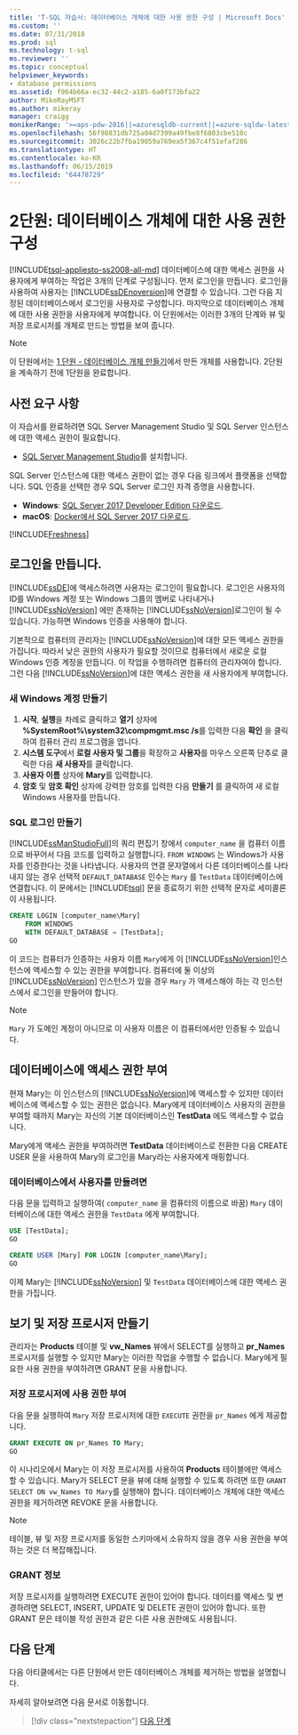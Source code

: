 ```yaml
---
title: 'T-SQL 자습서: 데이터베이스 개체에 대한 사용 권한 구성 | Microsoft Docs'
ms.custom: ''
ms.date: 07/31/2018
ms.prod: sql
ms.technology: t-sql
ms.reviewer: ''
ms.topic: conceptual
helpviewer_keywords:
- database permissions
ms.assetid: f964b66a-ec32-44c2-a185-6a0f173bfa22
author: MikeRayMSFT
ms.author: mikeray
manager: craigg
monikerRange: '>=aps-pdw-2016||=azuresqldb-current||=azure-sqldw-latest||>=sql-server-2016||=sqlallproducts-allversions||>=sql-server-linux-2017||=azuresqldb-mi-current'
ms.openlocfilehash: 56f98831db725a04d7399a49fbe8f6803cbe510c
ms.sourcegitcommit: 3026c22b7fba19059a769ea5f367c4f51efaf286
ms.translationtype: HT
ms.contentlocale: ko-KR
ms.lasthandoff: 06/15/2019
ms.locfileid: "64478729"
---
```

# <a name="lesson-2-configure-permissions-on-database-objects"></a>2단원: 데이터베이스 개체에 대한 사용 권한 구성
[!INCLUDE[tsql-appliesto-ss2008-all-md](../includes/tsql-appliesto-ss2008-all-md.md)]
데이터베이스에 대한 액세스 권한을 사용자에게 부여하는 작업은 3개의 단계로 구성됩니다. 먼저 로그인을 만듭니다. 로그인을 사용하여 사용자는 [!INCLUDE[ssDEnoversion](../includes/ssdenoversion-md.md)]에 연결할 수 있습니다. 그런 다음 지정된 데이터베이스에서 로그인을 사용자로 구성합니다. 마지막으로 데이터베이스 개체에 대한 사용 권한을 사용자에게 부여합니다. 이 단원에서는 이러한 3개의 단계와 뷰 및 저장 프로시저를 개체로 만드는 방법을 보여 줍니다.  

  >[!NOTE]
  > 이 단원에서는 [1 단원 - 데이터베이스 개체 만들기](lesson-1-creating-database-objects.md)에서 만든 개체를 사용합니다. 2단원을 계속하기 전에 1단원을 완료합니다. 

## <a name="prerequisites"></a>사전 요구 사항
이 자습서를 완료하려면 SQL Server Management Studio 및 SQL Server 인스턴스에 대한 액세스 권한이 필요합니다. 

- [SQL Server Management Studio](https://docs.microsoft.com/sql/ssms/download-sql-server-management-studio-ssms)를 설치합니다.

SQL Server 인스턴스에 대한 액세스 권한이 없는 경우 다음 링크에서 플랫폼을 선택합니다. SQL 인증을 선택한 경우 SQL Server 로그인 자격 증명을 사용합니다.
- **Windows**: [SQL Server 2017 Developer Edition 다운로드](https://www.microsoft.com/sql-server/sql-server-downloads).
- **macOS**: [Docker에서 SQL Server 2017 다운로드](https://docs.microsoft.com/sql/linux/quickstart-install-connect-docker).

[!INCLUDE[Freshness](../includes/paragraph-content/fresh-note-steps-feedback.md)]

## <a name="create-a-login"></a>로그인을 만듭니다.
[!INCLUDE[ssDE](../includes/ssde-md.md)]에 액세스하려면 사용자는 로그인이 필요합니다. 로그인은 사용자의 ID를 Windows 계정 또는 Windows 그룹의 멤버로 나타내거나 [!INCLUDE[ssNoVersion](../includes/ssnoversion-md.md)] 에만 존재하는 [!INCLUDE[ssNoVersion](../includes/ssnoversion-md.md)]로그인이 될 수 있습니다. 가능하면 Windows 인증을 사용해야 합니다.  
  
기본적으로 컴퓨터의 관리자는 [!INCLUDE[ssNoVersion](../includes/ssnoversion-md.md)]에 대한 모든 액세스 권한을 가집니다. 따라서 낮은 권한의 사용자가 필요할 것이므로 컴퓨터에서 새로운 로컬 Windows 인증 계정을 만듭니다. 이 작업을 수행하려면 컴퓨터의 관리자여야 합니다. 그런 다음 [!INCLUDE[ssNoVersion](../includes/ssnoversion-md.md)]에 대한 액세스 권한을 새 사용자에게 부여합니다.  
  
### <a name="create-a-new-windows-account"></a>새 Windows 계정 만들기  
  
1.  **시작**, **실행**을 차례로 클릭하고 **열기** 상자에 **%SystemRoot%\system32\compmgmt.msc /s**를 입력한 다음 **확인** 을 클릭하여 컴퓨터 관리 프로그램을 엽니다. 
2.  **시스템 도구**에서 **로컬 사용자 및 그룹**을 확장하고 **사용자**를 마우스 오른쪽 단추로 클릭한 다음 **새 사용자**를 클릭합니다.    
3.  **사용자 이름** 상자에 **Mary**를 입력합니다.    
4.  **암호** 및 **암호 확인** 상자에 강력한 암호를 입력한 다음 **만들기** 를 클릭하여 새 로컬 Windows 사용자를 만듭니다.  
  
### <a name="create-a-sql-login"></a>SQL 로그인 만들기  

[!INCLUDE[ssManStudioFull](../includes/ssmanstudiofull-md.md)]의 쿼리 편집기 창에서 `computer_name` 을 컴퓨터 이름으로 바꾸어서 다음 코드를 입력하고 실행합니다. `FROM WINDOWS` 는 Windows가 사용자를 인증한다는 것을 나타냅니다. 사용자의 연결 문자열에서 다른 데이터베이스를 나타내지 않는 경우 선택적 `DEFAULT_DATABASE` 인수는 `Mary` 를 `TestData` 데이터베이스에 연결합니다. 이 문에서는 [!INCLUDE[tsql](../includes/tsql-md.md)] 문을 종료하기 위한 선택적 문자로 세미콜론이 사용됩니다.
  
  ```sql  
  CREATE LOGIN [computer_name\Mary]  
      FROM WINDOWS  
      WITH DEFAULT_DATABASE = [TestData];  
  GO  
  ```  
  
  이 코드는 컴퓨터가 인증하는 사용자 이름 `Mary`에게 이 [!INCLUDE[ssNoVersion](../includes/ssnoversion-md.md)]인스턴스에 액세스할 수 있는 권한을 부여합니다. 컴퓨터에 둘 이상의 [!INCLUDE[ssNoVersion](../includes/ssnoversion-md.md)] 인스턴스가 있을 경우 `Mary` 가 액세스해야 하는 각 인스턴스에서 로그인을 만들어야 합니다.    
  > [!NOTE]  
  > `Mary` 가 도메인 계정이 아니므로 이 사용자 이름은 이 컴퓨터에서만 인증될 수 있습니다. 


## <a name="grant-access-to-a-database"></a>데이터베이스에 액세스 권한 부여
현재 Mary는 이 인스턴스의 [!INCLUDE[ssNoVersion](../includes/ssnoversion-md.md)]에 액세스할 수 있지만 데이터베이스에 액세스할 수 있는 권한은 없습니다. Mary에게 데이터베이스 사용자의 권한을 부여할 때까지 Mary는 자신의 기본 데이터베이스인 **TestData** 에도 액세스할 수 없습니다.  
  
Mary에게 액세스 권한을 부여하려면 **TestData** 데이터베이스로 전환한 다음 CREATE USER 문을 사용하여 Mary의 로그인을 Mary라는 사용자에게 매핑합니다.  
  
### <a name="to-create-a-user-in-a-database"></a>데이터베이스에서 사용자를 만들려면  
  
다음 문을 입력하고 실행하여( `computer_name` 을 컴퓨터의 이름으로 바꿈) `Mary` 데이터베이스에 대한 액세스 권한을 `TestData` 에게 부여합니다.
  
 ```sql  
 USE [TestData];  
 GO  
 
 CREATE USER [Mary] FOR LOGIN [computer_name\Mary];  
 GO    
 ```  
  
 이제 Mary는 [!INCLUDE[ssNoVersion](../includes/ssnoversion-md.md)] 및 `TestData` 데이터베이스에 대한 액세스 권한을 가집니다.  


## <a name="create-views-and-stored-procedures"></a>보기 및 저장 프로시저 만들기
관리자는 **Products** 테이블 및 **vw_Names** 뷰에서 SELECT를 실행하고 **pr_Names** 프로시저를 실행할 수 있지만 Mary는 이러한 작업을 수행할 수 없습니다. Mary에게 필요한 사용 권한을 부여하려면 GRANT 문을 사용합니다.  

### <a name="grant-permission-to-stored-procedure"></a>저장 프로시저에 사용 권한 부여  
다음 문을 실행하여 `Mary` 저장 프로시저에 대한 `EXECUTE` 권한을 `pr_Names` 에게 제공합니다.
  
  ```sql  
  GRANT EXECUTE ON pr_Names TO Mary;  
  GO  
  ```  
  
이 시나리오에서 Mary는 이 저장 프로시저를 사용하여 **Products** 테이블에만 액세스할 수 있습니다. Mary가 SELECT 문을 뷰에 대해 실행할 수 있도록 하려면 또한 `GRANT SELECT ON vw_Names TO Mary`를 실행해야 합니다. 데이터베이스 개체에 대한 액세스 권한을 제거하려면 REVOKE 문을 사용합니다.  
  
> [!NOTE]  
> 테이블, 뷰 및 저장 프로시저를 동일한 스키마에서 소유하지 않을 경우 사용 권한을 부여하는 것은 더 복잡해집니다.  
  
### <a name="about-grant"></a>GRANT 정보  
저장 프로시저를 실행하려면 EXECUTE 권한이 있어야 합니다. 데이터를 액세스 및 변경하려면 SELECT, INSERT, UPDATE 및 DELETE 권한이 있어야 합니다. 또한 GRANT 문은 테이블 작성 권한과 같은 다른 사용 권한에도 사용됩니다.  
  
## <a name="next-steps"></a>다음 단계
다음 아티클에서는 다른 단원에서 만든 데이터베이스 개체를 제거하는 방법을 설명합니다. 

자세히 알아보려면 다음 문서로 이동합니다.
> [!div class="nextstepaction"]
>[다음 단계](lesson-3-deleting-database-objects.md)
  
